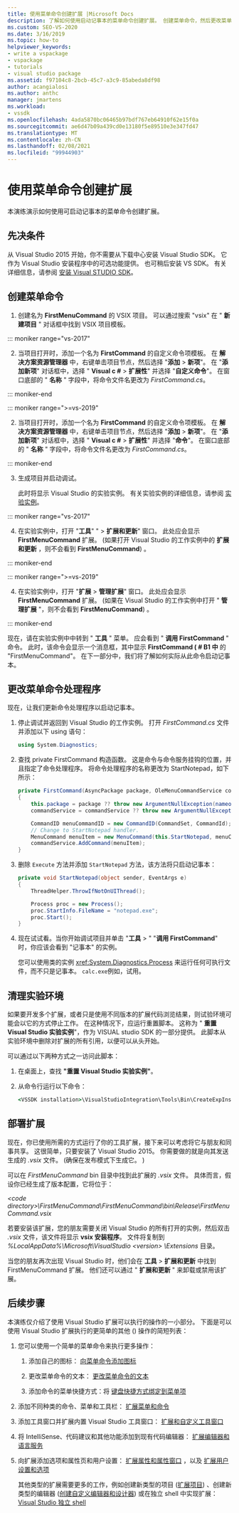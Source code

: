 ```yaml
---
title: 使用菜单命令创建扩展 |Microsoft Docs
description: 了解如何使用启动记事本的菜单命令创建扩展。 创建菜单命令，然后更改菜单命令处理程序。
ms.custom: SEO-VS-2020
ms.date: 3/16/2019
ms.topic: how-to
helpviewer_keywords:
- write a vspackage
- vspackage
- tutorials
- visual studio package
ms.assetid: f97104c8-2bcb-45c7-a3c9-85abeda8df98
author: acangialosi
ms.author: anthc
manager: jmartens
ms.workload:
- vssdk
ms.openlocfilehash: 4ada5870bc06465b97bdf767eb64910f62e15f0a
ms.sourcegitcommit: ae6d47b09a439cd0e13180f5e89510e3e347fd47
ms.translationtype: MT
ms.contentlocale: zh-CN
ms.lasthandoff: 02/08/2021
ms.locfileid: "99944903"
---
```

# <a name="create-an-extension-with-a-menu-command"></a>使用菜单命令创建扩展

本演练演示如何使用可启动记事本的菜单命令创建扩展。

## <a name="prerequisites"></a>先决条件

从 Visual Studio 2015 开始，你不需要从下载中心安装 Visual Studio SDK。 它作为 Visual Studio 安装程序中的可选功能提供。 也可稍后安装 VS SDK。 有关详细信息，请参阅 [安装 Visual STUDIO SDK](../extensibility/installing-the-visual-studio-sdk.md)。

## <a name="create-a-menu-command"></a>创建菜单命令

1. 创建名为 **FirstMenuCommand** 的 VSIX 项目。 可以通过搜索 "vsix" 在 " **新建项目** " 对话框中找到 VSIX 项目模板。

::: moniker range="vs-2017"

2. 当项目打开时，添加一个名为 **FirstCommand** 的自定义命令项模板。 在 **解决方案资源管理器** 中，右键单击项目节点，然后选择 "**添加**  >  **新项**"。 在 "**添加新项**" 对话框中，选择 " **Visual c #**  >  **扩展性**" 并选择 "**自定义命令**"。 在窗口底部的 " **名称** " 字段中，将命令文件名更改为 *FirstCommand.cs*。

::: moniker-end

::: moniker range=">=vs-2019"

2. 当项目打开时，添加一个名为 **FirstCommand** 的自定义命令项模板。 在 **解决方案资源管理器** 中，右键单击项目节点，然后选择 "**添加**  >  **新项**"。 在 "**添加新项**" 对话框中，选择 " **Visual c #**  >  **扩展性**" 并选择 "**命令**"。 在窗口底部的 " **名称** " 字段中，将命令文件名更改为 *FirstCommand.cs*。

::: moniker-end

3. 生成项目并启动调试。

    此时将显示 Visual Studio 的实验实例。 有关实验实例的详细信息，请参阅 [实验实例](../extensibility/the-experimental-instance.md)。

::: moniker range="vs-2017"

4. 在实验实例中，打开 "**工具**" "  >  **扩展和更新**" 窗口。 此处应会显示 **FirstMenuCommand** 扩展。  (如果打开 Visual Studio 的工作实例中的 **扩展和更新** ，则不会看到 **FirstMenuCommand**) 。

::: moniker-end

::: moniker range=">=vs-2019"

4. 在实验实例中，打开 "**扩展**  >  **管理扩展**" 窗口。 此处应会显示 **FirstMenuCommand** 扩展。  (如果在 Visual Studio 的工作实例中打开 " **管理扩展** "，则不会看到 **FirstMenuCommand**) 。

::: moniker-end

现在，请在实验实例中中转到 " **工具** " 菜单。 应会看到 " **调用 FirstCommand** " 命令。 此时，该命令会显示一个消息框，其中显示 **FirstCommand ( # B1 中** 的 "FirstMenuCommand"。 在下一部分中，我们将了解如何实际从此命令启动记事本。

## <a name="change-the-menu-command-handler"></a>更改菜单命令处理程序

现在，让我们更新命令处理程序以启动记事本。

1. 停止调试并返回到 Visual Studio 的工作实例。 打开 *FirstCommand.cs* 文件并添加以下 using 语句：

    ```csharp
    using System.Diagnostics;
    ```

2. 查找 private FirstCommand 构造函数。 这是命令与命令服务挂钩的位置，并且指定了命令处理程序。 将命令处理程序的名称更改为 StartNotepad，如下所示：

    ```csharp
    private FirstCommand(AsyncPackage package, OleMenuCommandService commandService)
    {
        this.package = package ?? throw new ArgumentNullException(nameof(package));
        commandService = commandService ?? throw new ArgumentNullException(nameof(commandService));

        CommandID menuCommandID = new CommandID(CommandSet, CommandId);
        // Change to StartNotepad handler.
        MenuCommand menuItem = new MenuCommand(this.StartNotepad, menuCommandID);
        commandService.AddCommand(menuItem);
    }
    ```

3. 删除 `Execute` 方法并添加 `StartNotepad` 方法，该方法将只启动记事本：

    ```csharp
    private void StartNotepad(object sender, EventArgs e)
    {
        ThreadHelper.ThrowIfNotOnUIThread();

        Process proc = new Process();
        proc.StartInfo.FileName = "notepad.exe";
        proc.Start();
    }
    ```

4. 现在试试看。当你开始调试项目并单击 "**工具**  >  " "**调用 FirstCommand**" 时，你应该会看到 "记事本" 的实例。

    您可以使用类的实例 <xref:System.Diagnostics.Process> 来运行任何可执行文件，而不只是记事本。 `calc.exe`例如，试用。

## <a name="clean-up-the-experimental-environment"></a>清理实验环境

如果要开发多个扩展，或者只是使用不同版本的扩展代码浏览结果，则试验环境可能会以它的方式停止工作。 在这种情况下，应运行重置脚本。 这称为 " **重置 Visual Studio 实验实例**"，作为 VISUAL studio SDK 的一部分提供。 此脚本从实验环境中删除对扩展的所有引用，以便可以从头开始。

可以通过以下两种方式之一访问此脚本：

1. 在桌面上，查找 **"重置 Visual Studio 实验实例"**。

2. 从命令行运行以下命令：

    ```cmd
    <VSSDK installation>\VisualStudioIntegration\Tools\Bin\CreateExpInstance.exe /Reset /VSInstance=<version> /RootSuffix=Exp && PAUSE

    ```

## <a name="deploy-your-extension"></a>部署扩展

现在，你已使用所需的方式运行了你的工具扩展，接下来可以考虑将它与朋友和同事共享。 这很简单，只要安装了 Visual Studio 2015。 你需要做的就是向其发送生成的 *.vsix* 文件。  (确保在发布模式下生成它。 ) 

可以在 *FirstMenuCommand* bin 目录中找到此扩展的 *.vsix* 文件。 具体而言，假设你已经生成了版本配置，它将位于：

*\<code directory>\FirstMenuCommand\FirstMenuCommand\bin\Release\FirstMenuCommand.vsix*

若要安装该扩展，您的朋友需要关闭 Visual Studio 的所有打开的实例，然后双击 *.vsix* 文件，该文件将显示 **vsix 安装程序**。 文件将复制到 *%LocalAppData%\Microsoft\VisualStudio \<version> \Extensions* 目录。

当您的朋友再次出现 Visual Studio 时，他们会在 **工具**  >  **扩展和更新** 中找到 FirstMenuCommand 扩展。 他们还可以通过 " **扩展和更新** " 来卸载或禁用该扩展。

## <a name="next-steps"></a>后续步骤

本演练仅介绍了使用 Visual Studio 扩展可以执行的操作的一小部分。 下面是可以使用 Visual Studio 扩展执行的更简单的其他 () 操作的简短列表：

1. 您可以使用一个简单的菜单命令来执行更多操作：

   1. 添加自己的图标： [向菜单命令添加图标](../extensibility/adding-icons-to-menu-commands.md)

   2. 更改菜单命令的文本： [更改菜单命令的文本](../extensibility/changing-the-text-of-a-menu-command.md)

   3. 添加命令的菜单快捷方式：将 [键盘快捷方式绑定到菜单项](../extensibility/binding-keyboard-shortcuts-to-menu-items.md)

2. 添加不同种类的命令、菜单和工具栏： [扩展菜单和命令](../extensibility/extending-menus-and-commands.md)

3. 添加工具窗口并扩展内置 Visual Studio 工具窗口： [扩展和自定义工具窗口](../extensibility/extending-and-customizing-tool-windows.md)

4. 将 IntelliSense、代码建议和其他功能添加到现有代码编辑器： [扩展编辑器和语言服务](../extensibility/extending-the-editor-and-language-services.md)

5. 向扩展添加选项和属性页和用户设置： [扩展属性和属性窗口](../extensibility/extending-properties-and-the-property-window.md) ，以及 [扩展用户设置和选项](../extensibility/extending-user-settings-and-options.md)

   其他类型的扩展需要更多的工作，例如创建新类型的项目 ([扩展项目](../extensibility/extending-projects.md)) 、创建新类型的编辑器 ([创建自定义编辑器和设计器](../extensibility/creating-custom-editors-and-designers.md)) 或在独立 shell 中实现扩展： [Visual Studio 独立 shell](https://visualstudio.microsoft.com/vs/older-downloads/isolated-shell/)
